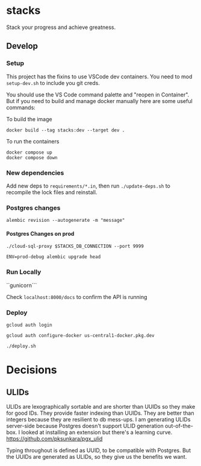 # stacks
Stack your progress and achieve greatness.

## Develop

### Setup
This project has the fixins to use VSCode dev containers.
You need to mod `setup-dev.sh` to include you git creds.

You should use the VS Code command palette and "reopen in Container".
But if you need to build and manage docker manually here are some useful commands:

To build the image
```
docker build --tag stacks:dev --target dev .
```

To run the containers
```
docker compose up
docker compose down
```


### New dependencies
Add new deps to `requirements/*.in`, then run `./update-deps.sh` to recompile the lock files and reinstall.

### Postgres changes
```alembic revision --autogenerate -m "message"```

#### Postgres Changes on prod
```./cloud-sql-proxy $STACKS_DB_CONNECTION --port 9999```

```ENV=prod-debug alembic upgrade head```

### Run Locally 
``gunicorn```

Check `localhost:8000/docs` to confirm the API is running

### Deploy
```
gcloud auth login

gcloud auth configure-docker us-central1-docker.pkg.dev

./deploy.sh
```

# Decisions

## ULIDs
ULIDs are lexographically sortable and are shorter than UUIDs so they make for good IDs. They provide faster indexing than UUIDs. They are better than integers because they are resilient to db mess-ups.
I am generating ULIDs server-side because Postgres doesn't support ULID generation out-of-the-box. I looked at installing an extension but there's a learning curve. https://github.com/pksunkara/pgx_ulid

Typing throughout is defined as UUID, to be compatible with Postgres. But the UUIDs are generated as ULIDs, so they give us the benefits we want.
